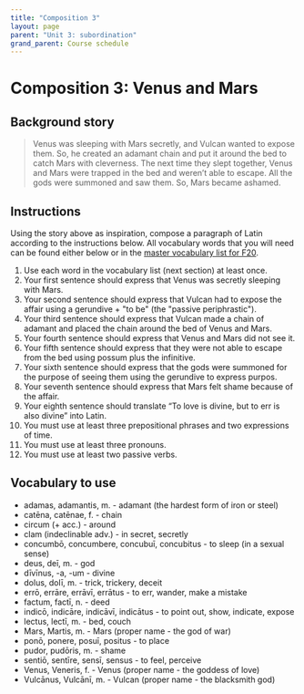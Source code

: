 ```yaml
---
title: "Composition 3"
layout: page
parent: "Unit 3: subordination"
grand_parent: Course schedule
---
```



# Composition 3: Venus and Mars

## Background  story

> Venus was sleeping with Mars secretly, and Vulcan wanted to expose them. So, he created an adamant chain and put it around the bed to catch Mars with cleverness. The next time they slept together, Venus and Mars were trapped in the bed and weren’t able to escape. All the gods were summoned and saw them. So, Mars became ashamed.

## Instructions

Using the story above as inspiration, compose a paragraph of Latin according to the instructions below. All vocabulary words that you will need can be found either below or in the [master vocabulary list for F20](https://lingualatina.github.io/textbook/vocabulary/00-master/).

1. Use each word in the vocabulary list  (next section) at least once.
1. Your first sentence should express that Venus was secretly sleeping with Mars.
1.  Your second sentence should express that Vulcan had to expose the affair using a gerundive + "to be" (the "passive periphrastic").
1. Your third sentence should express that Vulcan made a chain of adamant and placed the chain around the bed of Venus and Mars.
1. Your fourth  sentence should express that Venus and Mars did not see it.
1. Your fifth sentence should express that they were not able to escape from the bed using possum plus the infinitive.
1. Your sixth sentence should express that the gods were summoned for the purpose of seeing them using the gerundive to express purpos.
1. Your seventh sentence should express that Mars felt shame because of the affair.
1. Your eighth sentence should translate “To love is divine, but to err is also divine” into Latin.
1. You must use at least three prepositional phrases and two expressions of time.
1. You must use at least three pronouns.
1. You must use at least two passive verbs.


## Vocabulary to use

- adamas, adamantis, m. - adamant (the hardest form of iron or steel)
- catēna, catēnae, f. - chain
- circum (+ acc.) - around
- clam (indeclinable adv.) - in secret, secretly
- concumbō, concumbere, concubuī, concubitus - to sleep (in a sexual sense)
- deus, deī, m. - god
- dīvīnus, -a, -um - divine
- dolus, dolī, m. - trick, trickery, deceit
- errō, errāre, errāvī, errātus - to err, wander, make a mistake
- factum, factī, n. - deed
- indicō, indicāre, indicāvī, indicātus - to point out, show, indicate, expose
- lectus, lectī, m. - bed, couch
- Mars, Martis, m. - Mars (proper name - the god of war)
- ponō, ponere, posuī, positus - to place
- pudor, pudōris, m. - shame
- sentiō, sentīre, sensī, sensus - to feel, perceive
- Venus, Veneris, f. - Venus (proper name - the goddess of love)
- Vulcānus, Vulcānī, m. - Vulcan (proper name - the blacksmith god)
